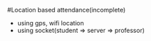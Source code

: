 #Location based attendance(incomplete)

+ using gps, wifi location
+ using socket(student => server => professor)
